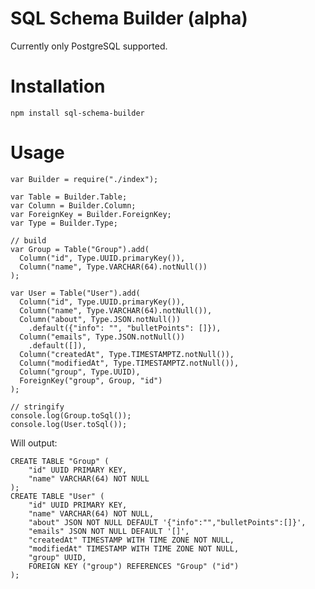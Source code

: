 # SQL Schema Builder (alpha)

Currently only PostgreSQL supported.

# Installation

    npm install sql-schema-builder

# Usage

    var Builder = require("./index");

    var Table = Builder.Table;
    var Column = Builder.Column;
    var ForeignKey = Builder.ForeignKey;
    var Type = Builder.Type;

    // build
    var Group = Table("Group").add(
      Column("id", Type.UUID.primaryKey()),
      Column("name", Type.VARCHAR(64).notNull())
    );

    var User = Table("User").add(
      Column("id", Type.UUID.primaryKey()),
      Column("name", Type.VARCHAR(64).notNull()),
      Column("about", Type.JSON.notNull())
        .default({"info": "", "bulletPoints": []}),
      Column("emails", Type.JSON.notNull())
        .default([]),
      Column("createdAt", Type.TIMESTAMPTZ.notNull()),
      Column("modifiedAt", Type.TIMESTAMPTZ.notNull()),
      Column("group", Type.UUID),
      ForeignKey("group", Group, "id")
    );

    // stringify
    console.log(Group.toSql());
    console.log(User.toSql());

Will output:

    CREATE TABLE "Group" (
        "id" UUID PRIMARY KEY,
        "name" VARCHAR(64) NOT NULL
    );
    CREATE TABLE "User" (
        "id" UUID PRIMARY KEY,
        "name" VARCHAR(64) NOT NULL,
        "about" JSON NOT NULL DEFAULT '{"info":"","bulletPoints":[]}',
        "emails" JSON NOT NULL DEFAULT '[]',
        "createdAt" TIMESTAMP WITH TIME ZONE NOT NULL,
        "modifiedAt" TIMESTAMP WITH TIME ZONE NOT NULL,
        "group" UUID,
        FOREIGN KEY ("group") REFERENCES "Group" ("id")
    );